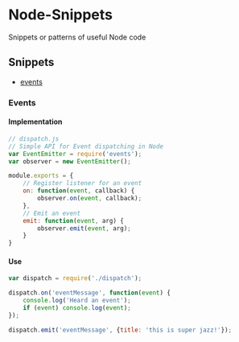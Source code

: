 # Node-Snippets
Snippets or patterns of useful Node code

## Snippets
- [events](#Events)

### Events
#### Implementation
```javascript
// dispatch.js
// Simple API for Event dispatching in Node
var EventEmitter = require('events');
var observer = new EventEmitter();

module.exports = {
	// Register listener for an event
	on: function(event, callback) {
		observer.on(event, callback);
	},
	// Emit an event
	emit: function(event, arg) {
		observer.emit(event, arg);
	}
}
```
#### Use
```javascript
var dispatch = require('./dispatch');

dispatch.on('eventMessage', function(event) {
	console.log('Heard an event');
	if (event) console.log(event);
});

dispatch.emit('eventMessage', {title: 'this is super jazz!'});
```

